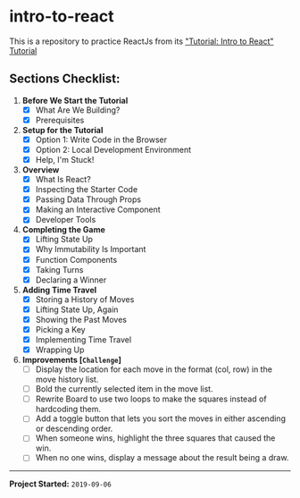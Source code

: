 # intro-to-react

This is a repository to practice ReactJs from its ["Tutorial: Intro to React" Tutorial](https://reactjs.org/tutorial/tutorial.html)

## Sections Checklist:
1. **Before We Start the Tutorial**
    - [X] What Are We Building?
    - [X] Prerequisites
2. **Setup for the Tutorial**
    - [X] Option 1: Write Code in the Browser
    - [X] Option 2: Local Development Environment
    - [X] Help, I'm Stuck!
3. **Overview**
    - [X] What Is React?
    - [X] Inspecting the Starter Code
    - [X] Passing Data Through Props
    - [X] Making an Interactive Component
    - [X] Developer Tools
4. **Completing the Game**
    - [X] Lifting State Up
    - [X] Why Immutability Is Important
    - [X] Function Components
    - [X] Taking Turns
    - [X] Declaring a Winner
5. **Adding Time Travel**
    - [X] Storing a History of Moves
    - [X] Lifting State Up, Again
    - [X] Showing the Past Moves
    - [X] Picking a Key
    - [X] Implementing Time Travel
    - [X] Wrapping Up
6. **Improvements [`Challenge`]**
    - [ ] Display the location for each move in the format (col, row) in the move history list.
    - [ ] Bold the currently selected item in the move list.
    - [ ] Rewrite Board to use two loops to make the squares instead of hardcoding them.
    - [ ] Add a toggle button that lets you sort the moves in either ascending or descending order.
    - [ ] When someone wins, highlight the three squares that caused the win.
    - [ ] When no one wins, display a message about the result being a draw.

---
**Project Started:** `2019-09-06`
